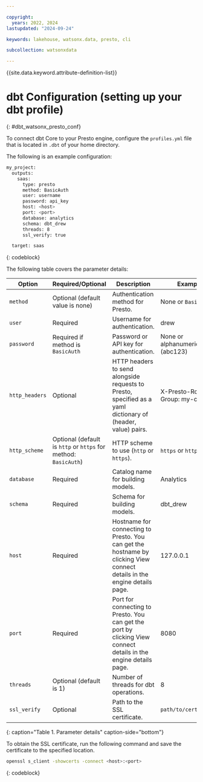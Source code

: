 ```yaml
---

copyright:
  years: 2022, 2024
lastupdated: "2024-09-24"

keywords: lakehouse, watsonx.data, presto, cli

subcollection: watsonxdata

---
```


{{site.data.keyword.attribute-definition-list}}

# dbt Configuration (setting up your dbt profile)
{: #dbt_watsonx_presto_conf}

To connect dbt Core to your Presto engine, configure the `profiles.yml` file that is located in `.dbt` of your home directory.

The following is an example configuration:

```bash
my_project:
  outputs:
    saas:
      type: presto
      method: BasicAuth
      user: username
      password: api_key
      host: <host>
      port: <port>
      database: analytics
      schema: dbt_drew
      threads: 8
      ssl_verify: true

  target: saas
```
{: codeblock}

The following table covers the parameter details:

| Option | Required/Optional | Description | Example |
| ------ | ----------------- | ----------- | ------- |
| `method` | Optional (default value is none) | Authentication method for Presto. | None or `BasicAuth` |
| `user` | Required | Username for authentication. | drew |
| `password` | Required if method is `BasicAuth` | Password or API key for authentication. | None or alphanumeric (abc123) |
| `http_headers` | Optional | HTTP headers to send alongside requests to Presto, specified as a yaml dictionary of (header, value) pairs. | X-Presto-Routing-Group: my-cluster |
| `http_scheme` | Optional (default is `http` or `https` for method: `BasicAuth`) | HTTP scheme to use (`http` or `https`). | `https` or `http` |
| `database` | Required | Catalog name for building models. | Analytics |
| `schema` | Required | Schema for building models. | dbt_drew |
| `host` | Required | Hostname for connecting to Presto. You can get the hostname by clicking View connect details in the engine details page. | 127.0.0.1 |
| `port` | Required | Port for connecting to Presto. You can get the port by clicking View connect details in the engine details page. | 8080 |
| `threads` | Optional (default is 1) | Number of threads for dbt operations. | 8 |
| `ssl_verify` | Optional | Path to the SSL certificate.  | `path/to/certificate` |
{: caption="Table 1. Parameter details" caption-side="bottom"}

To obtain the SSL certificate, run the following command and save the certificate to the specified location.

```bash
openssl s_client -showcerts -connect <host>:<port>
```
{: codeblock}
